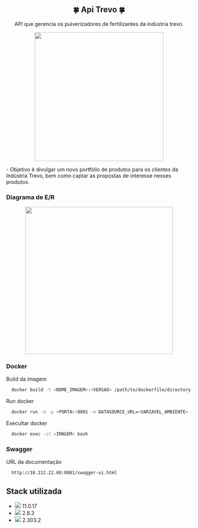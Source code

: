 
<h2 align="center"> 
  🍀 Api Trevo 🍀
</h1>

<p align="center"> API que gerencia os pulverizadores de fertilizantes da indústria trevo. </p>
<p align="center">
  <img height="350" src="https://user-images.githubusercontent.com/61324956/223739972-1cc74f2c-3fb9-46f7-bdae-4079324af744.png" />
</p>
- Objetivo é divulgar um novo portfólio de produtos para os clientes da Indústria Trevo, bem como captar as propostas de interesse nesses produtos.

### Diagrama de E/R

<p align="center">
  <img height="400" src="https://user-images.githubusercontent.com/61324956/230724211-c3635149-5d8e-404e-9365-0c0917a80cc5.png" />
</p>

### Docker


Build da imagem

```bash
  docker build -t <NOME_IMAGEM>:<VERSAO> /path/to/dockerfile/directory
```

Run docker

```bash
  docker run -d -p <PORTA>:8081 -e DATASOURCE_URL=<VARIAVEL_AMBIENTE> -e DATASOURCE_PASSWORD=<VARIAVEL_AMBIENTE> -e JWT_SECRET=<VARIAVEL_AMBIENTE> -e DATASOURCE_USERNAME=<VARIAVEL_AMBIENTE> <IMAGEM>
```

Execultar docker

```bash
  docker exec -it <IMAGEM> bash
```


### Swagger


URL da documentação 

```bash
  http://18.212.22.68:8081/swagger-ui.html
```



## Stack utilizada
  - <img src="https://img.icons8.com/color/48/000000/java-coffee-cup-logo--v1.png"/> 11.0.17 
  - <img src="https://img.icons8.com/color/48/000000/spring-logo.png"/> 2.6.3
  - <img src="https://img.icons8.com/color/48/000000/jenkins.png"/> 2.303.2
 
 
 

